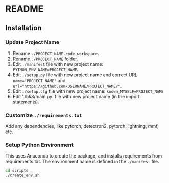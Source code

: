 # README

## Installation

### Update Project Name

1. Rename `./PROJECT_NAME.code-workspace`.
2. Rename `./PROJECT_NAME` folder.
3. Edit `./manifest` file with new project name: `PYTHON_ENV_NAME=PROJECT_NAME`.
4. Edit `./setup.py` file with new project name and correct URL: `name="PROJECT_NAME"` and `url="https://github.com/USERNAME/PROJECT_NAME/"`.
5. Edit `./setup.cfg` file with new project name: `known_MYSELF=PROJECT_NAME`
6. Edit './hk3/main.py' file with new project name (in the import statements).

### Customize `./requirements.txt`

Add any dependencies, like pytorch, detectron2, pytorch_lightning, mmf, etc.

### Setup Python Environment

This uses Anaconda to create the package, and installs requirements from requirements.txt. The environment name is defined in the `./manifest` file.

```bash
cd scripts
./create_env.sh
```
